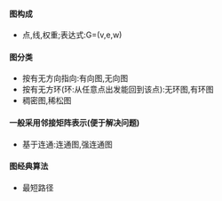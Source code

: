 #### 图构成
- 点,线,权重;表达式:G=(v,e,w)
#### 图分类 
- 按有无方向指向:有向图,无向图
- 按有无方环(环:从任意点出发能回到该点):无环图,有环图
- 稠密图,稀松图
#### 一般采用邻接矩阵表示(便于解决问题)
- 基于连通:连通图,强连通图
#### 图经典算法
- 最短路径